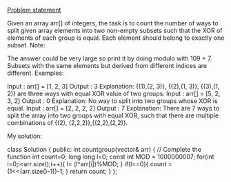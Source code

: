 [Problem statement](https://www.geeksforgeeks.org/problems/split-the-array0238/1)

Given an array arr[] of integers, the task is to count the number of ways to split given array elements into two non-empty subsets such that the XOR of elements of each group is equal. Each element should belong to exactly one subset.
Note:

The answer could be very large so print it by doing modulo with 109 + 7. 
Subsets with the same elements but derived from different indices are different.
Examples:

Input : arr[] = [1, 2, 3]
Output : 3
Explanation: {(1),(2, 3)}, {(2),(1, 3)}, {(3),(1, 2)} are three ways with equal XOR value of two groups.
Input : arr[] = [5, 2, 3, 2]
Output : 0
Explanation: No way to split into  two groups whose XOR is equal.
Input : arr[] = [2, 2, 2, 2]
Output : 7
Explanation: There are 7 ways to split the array into two groups with equal XOR, such that there are multiple combinations of {(2), (2,2,2)},{(2,2),(2,2)}.


My solution:

class Solution {
  public:
    int countgroup(vector<int>& arr) {
        // Complete the function
        int count=0;
        long long l=0;
        const int MOD = 1000000007;
        for(int i=0;i<arr.size();i++){
            l= (l^arr[i])%MOD;
        }
        if(l==0){
            count = (1<<(arr.size()-1))-1;
        }
        return count;
    }
};